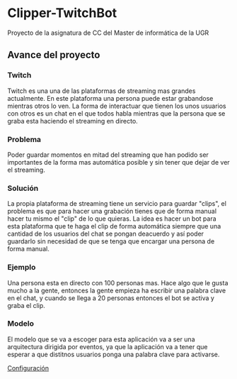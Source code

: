 # Clipper-TwitchBot
Proyecto de la asignatura de CC del Master de informática de la UGR


## Avance del proyecto

### Twitch
  Twitch es una una de las plataformas de streaming mas grandes actualmente. En este plataforma una persona puede estar grabandose mientras otros lo ven. La forma de interactuar que tienen los unos usuarios con otros es un chat en el que todos habla mientras que la persona que se graba esta haciendo el streaming en directo.
  
  
### Problema
  Poder guardar momentos en mitad del streaming que han podido ser importantes de la forma mas automática posible y sin tener que dejar de ver el streaming.
  

### Solución
  La propia plataforma de streaming tiene un servicio para guardar "clips", el problema es que para hacer una grabación tienes que de forma manual hacer tu mismo el "clip" de lo que quieras. La idea es hacer un bot para esta plataforma que te haga el clip de forma automática siempre que una cantidad de los usuarios del chat se pongan deacuerdo y así poder guardarlo sin necesidad de que se tenga que encargar una persona de forma manual.
  
  
### Ejemplo
  Una persona esta en directo con 100 personas mas. Hace algo que le gusta mucho a la gente, entonces la gente empieza ha escribir una palabra clave en el chat, y cuando se llega a 20 personas entonces el bot se activa y graba el clip.

  
### Modelo
  El modelo que se va a escoger para esta aplicación va a ser una arquitectura dirigida por eventos, ya que la aplicación va a tener que esperar a que distitnos usuarios ponga una palabra clave para activarse.



[Configuración](https://github.com/DADSILVER/Clipper-TwichtBot/blob/main/Hito%200/Config.md)
